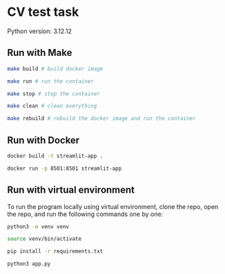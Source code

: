 # CV test task 

Python version: 3.12.12

## Run with Make 
```bash
make build # build docker image

make run # run the container

make stop # stop the container

make clean # clean everything

make rebuild # rebuild the docker image and run the container
```

## Run with Docker
```bash
docker build -t streamlit-app .

docker run -p 8501:8501 streamlit-app
```

## Run with virtual environment 
To run the program locally using virtual environment, clone the repo, open the repo, and run the following commands one by one:

```bash
python3 -m venv venv 

source venv/bin/activate 

pip install -r requirements.txt

python3 app.py
```

